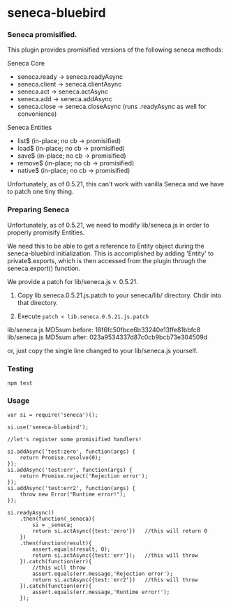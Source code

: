 # seneca-bluebird

### Seneca promisified.

This plugin provides promisified versions of the following seneca methods:

Seneca Core
* seneca.ready -> seneca.readyAsync
* seneca.client -> seneca.clientAsync
* seneca.act -> seneca.actAsync
* seneca.add -> seneca.addAsync
* seneca.close -> seneca.closeAsync (runs .readyAsync as well for convenience)

Seneca Entities
* list$ (in-place; no cb -> promisified)
* load$ (in-place; no cb -> promisified)
* save$ (in-place; no cb -> promisified)
* remove$ (in-place; no cb -> promisified)
* native$ (in-place; no cb -> promisified)

Unfortunately, as of 0.5.21, this can't work with vanilla Seneca and we have to patch one tiny thing.

### Preparing Seneca

Unfortunately, as of 0.5.21, we need to modify lib/seneca.js in order to properly promisify Entities.

We need this to be able to get a reference to Entity object during the seneca-bluebird initialization. This is accomplished by adding 'Entity' to private$.exports, which is then accessed from the plugin through the seneca.export() function.

We provide a patch for lib/seneca.js v. 0.5.21.

1) Copy lib.seneca.0.5.21.js.patch to your seneca/lib/ directory. Chdir into that directory.

2) Execute `patch < lib.seneca.0.5.21.js.patch`

lib/seneca.js MD5sum before:     18f6fc50fbce6b33240e13ffe81bbfc8
lib/seneca.js MD5sum after:      023a9534337d87c0cb9bcb73e304509d

or, just copy the single line changed to your lib/seneca.js yourself.

### Testing

`npm test`

### Usage

```
var si = require('seneca')();

si.use('seneca-bluebird');

//let's register some promisified handlers!

si.addAsync('test:zero', function(args) {
    return Promise.resolve(0);
});
si.addAsync('test:err', function(args) {
    return Promise.reject('Rejection error');
});
si.addAsync('test:err2', function(args) {
    throw new Error("Runtime error!");
});

si.readyAsync()
    .then(function(_seneca){
        si = _seneca;
        return si.actAsync({test:'zero'})   //this will return 0
    })
    .then(function(result){
        assert.equals(result, 0);
        return si.actAsync({test:'err'});   //this will throw
    }).catch(function(err){
        //this will throw 
        assert.equals(err.message,'Rejection error');
        return si.actAsync({test:'err2'})   //this will throw
    }).catch(function(err){
        assert.equals(err.message,'Runtime error!');
    });


